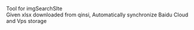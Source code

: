 Tool for imgSearchSIte <br/>
Given xlsx downloaded from qinsi, Automatically synchronize Baidu Cloud and Vps storage
